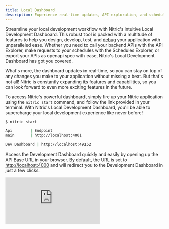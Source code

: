 ```yaml
---
title: Local Dashboard
description: Experience real-time updates, API exploration, and schedule debugging in Nitric's local development dashboard.
---
```


Streamline your local development workflow with Nitric's intuitive Local Development Dashboard. This robust tool is packed with a multitude of features to help you design, develop, test, and [debug](./guides/debugging.md) your application with unparalleled ease. Whether you need to call your backend APIs with the API Explorer, make requests to your schedules with the Schedules Explorer, or export your APIs as openapi spec with ease, Nitric's Local Development Dashboard has got you covered.

What's more, the dashboard updates in real-time, so you can stay on top of any changes you make to your application without missing a beat. But that's not all! Nitric is constantly expanding its features and capabilities, so you can look forward to even more exciting features in the future.

To access Nitric's powerful dashboard, simply fire up your Nitric application using the `nitric start` command, and follow the link provided in your terminal. With Nitric's Local Development Dashboard, you'll be able to supercharge your local development experience like never before!

```bash
$ nitric start

Api        | Endpoint
main       | http://localhost:4001

Dev Dashboard | http://localhost:49152
```

Access the Development Dashboard quickly and easily by opening up the API Base URL in your browser. By default, the URL is set to [http://localhost:4000](http://localhost:4000) and will redirect you to the Development Dashboard in just a few clicks.

<div class="video-container">
    <iframe src="https://www.youtube-nocookie.com/embed/cjbg-klgDNM" title="YouTube video player" frameborder="0" allow="accelerometer; autoplay; clipboard-write; encrypted-media; gyroscope; picture-in-picture; web-share" allowFullScreen></iframe>
</div>
